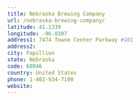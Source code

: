 ```yaml
---
title: Nebraska Brewing Company
url: /nebraska-brewing-company/
latitude: 41.1339
longitude: -96.0307
address1: 7474 Towne Center Parkway #101
address2: 
city: Papillion
state: Nebraska
code: 68046
country: United States
phone: 1-402-934-7100
website: 
---
```


